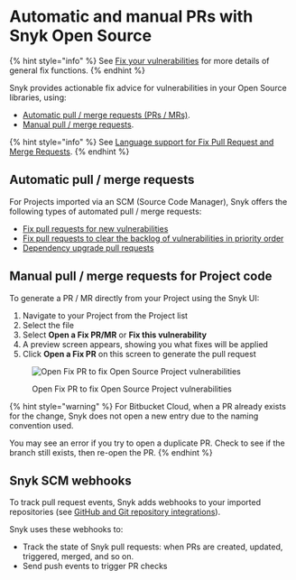 # Automatic and manual PRs with Snyk Open Source

{% hint style="info" %}
See [Fix your vulnerabilities](../starting-to-fix-vulnerabilities/fix-your-vulnerabilities.md) for more details of general fix functions.
{% endhint %}

Snyk provides actionable fix advice for vulnerabilities in your Open Source libraries, using:

* [Automatic pull / merge requests (PRs / MRs)](./#automatic-pull-merge-requests).
* [Manual pull / merge requests](./#manual-pull-merge-requests-for-a-project-code).

{% hint style="info" %}
See [Language support for Fix Pull Request and Merge Requests](../starting-to-fix-vulnerabilities/troubleshooting-open-source-vulnerability-fixing.md#languages-supporting-fix-pull-requests-or-merge-requests).
{% endhint %}

## **Automatic pull / merge requests**

For Projects imported via an SCM (Source Code Manager), Snyk offers the following types of automated pull / merge requests:

* [Fix pull requests for new vulnerabilities](fix-pull-requests-for-new-vulnerabilities.md)
* [Fix pull requests to clear the backlog of vulnerabilities in priority order](fix-pull-requests-for-known-vulnerabilities-backlog.md)
* [Dependency upgrade pull requests](upgrading-dependencies-with-automatic-prs.md)

## Manual pull / merge requests for Project code

To generate a PR / MR directly from your Project using the Snyk UI:

1. Navigate to your Project from the Project list
2. Select the file
3. Select **Open a Fix PR/MR** or **Fix this vulnerability**
4. A preview screen appears, showing you what fixes will be applied
5. Click **Open a Fix PR** on this screen to generate the pull request

<figure><img src="../../../.gitbook/assets/image18.png" alt="Open Fix PR to fix Open Source Project vulnerabilities"><figcaption><p>Open Fix PR to fix Open Source Project vulnerabilities</p></figcaption></figure>

{% hint style="warning" %}
For Bitbucket Cloud, when a PR already exists for the change, Snyk does not open a new entry due to the naming convention used.&#x20;

You may see an error if you try to open a duplicate PR. Check to see if the branch still exists, then re-open the PR.&#x20;
{% endhint %}

## Snyk SCM webhooks

To track pull request events, Snyk adds webhooks to your imported repositories (see [GitHub and Git repository integrations](../../../integrations/git-repository-scm-integrations/)).

Snyk uses these webhooks to:

* Track the state of Snyk pull requests: when PRs are created, updated, triggered, merged, and so on.
* Send push events to trigger PR checks
